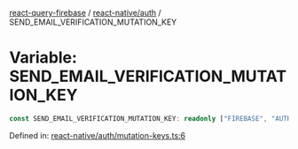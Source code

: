 [react-query-firebase](../../../modules.md) / [react-native/auth](../index.md) / SEND\_EMAIL\_VERIFICATION\_MUTATION\_KEY

# Variable: SEND\_EMAIL\_VERIFICATION\_MUTATION\_KEY

```ts
const SEND_EMAIL_VERIFICATION_MUTATION_KEY: readonly ["FIREBASE", "AUTH", "SEND_EMAIL_VERIFICATION_MUTATION"];
```

Defined in: [react-native/auth/mutation-keys.ts:6](https://github.com/vpishuk/react-query-firebase/blob/09a15a5d938c4bdaa4fd86491bcf8ea41c16371f/react-native/auth/mutation-keys.ts#L6)
